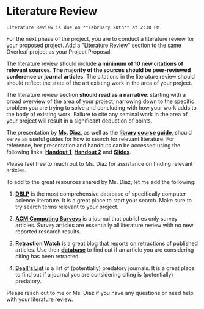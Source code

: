 # Literature Review 

```{important}
Literature Review is due on **February 20th** at 2:30 PM. 
```

For the next phase of the project, you are to conduct a literature review for your proposed project. Add a "Literature Review" section to the same Overleaf project as your Project Proposal.

The literature review should include **a minimum of 10 new citations of relevant sources. The majority of the sources should be peer-reviewed conference or journal articles**. The citations in the literature review should should reflect the state of the art existing work in the area of your project.

The literature review section **should read as a narrative**: starting with a broad overview of the area of your project, narrowing down to the specific problem you are trying to solve and concluding with how your work adds to the body of existing work. Failure to cite any seminal work in the area of your project will result in a significant deduction of points. 

The presentation by **[Ms. Diaz](https://www.furman.edu/people/allison-diaz/)**, as well as the **[library course guide](https://libguides.furman.edu/c.php?g=1343703&p=9909151)**, should serve as useful guides for how to search for relevant literature. For reference, her presentation and handouts can be accessed using the following links: **[Handout 1](https://raw.githubusercontent.com/fahadsultan/seminar-in-cs/b30e6c11a4faf5e4aa4dab701c5596ba61aa44b6/assets/Scientific_Sources_Best_Use_Preprints_and_IMRaD__HandO.pdf)**, **[Handout 2](https://raw.githubusercontent.com/fahadsultan/seminar-in-cs/b30e6c11a4faf5e4aa4dab701c5596ba61aa44b6/assets/DYRT_5Ws_Boolean%20Handout.pdf)** and **[Slides](https://github.com/fahadsultan/seminar-in-cs/raw/b30e6c11a4faf5e4aa4dab701c5596ba61aa44b6/assets/Finding%20Sources-%20CSC%20475%20-%20Sultan.pptx)**. 

Please feel free to reach out to Ms. Diaz for assistance on finding relevant articles. 

To add to the great resources shared by Ms. Diaz, let me add the following:

1. **[DBLP](https://dblp.org/)** is the most comprehensive database of specifically computer science literature. It is a great place to start your search. Make sure to try search terms relevant to your project.


2. **[ACM Computing Surveys](https://dl.acm.org/journal/csur)** is a journal that publishes only survey articles. Survey articles are essentially all literature review with no new reported research results.


3. **[Retraction Watch](https://retractionwatch.com/)** is a great blog that reports on retractions of published articles. Use their **[database](http://retractiondatabase.org/RetractionSearch.aspx?)** to find out if an article you are considering citing has been retracted. 


4. **[Beall's List](https://beallslist.net/)** is a list of (potentially) predatory journals. It is a great place to find out if a journal you are considering citing is (potentially) predatory.


Please reach out to me or Ms. Diaz if you have any questions or need help with your literature review. 